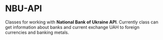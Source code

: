 # NBU-API
Classes for working with **National Bank of Ukraine API**.
Currently class can get information about banks and current exchange UAH to foreign currencies and banking metals.
